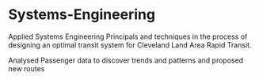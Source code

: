 # Systems-Engineering

Applied Systems Engineering Principals and techniques in the process of designing an optimal transit system for Cleveland Land Area Rapid Transit.

Analysed Passenger data to discover trends and patterns and proposed new routes
